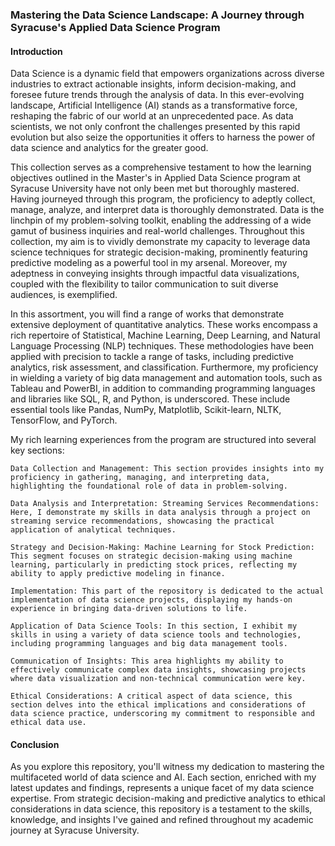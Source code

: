 ### Mastering the Data Science Landscape: A Journey through Syracuse's Applied Data Science Program

#### Introduction

Data Science is a dynamic field that empowers organizations across diverse industries to extract actionable insights, inform decision-making, and foresee future trends through the analysis of data. In this ever-evolving landscape, Artificial Intelligence (AI) stands as a transformative force, reshaping the fabric of our world at an unprecedented pace. As data scientists, we not only confront the challenges presented by this rapid evolution but also seize the opportunities it offers to harness the power of data science and analytics for the greater good.

This collection serves as a comprehensive testament to how the learning objectives outlined in the Master's in Applied Data Science program at Syracuse University have not only been met but thoroughly mastered. Having journeyed through this program, the proficiency to adeptly collect, manage, analyze, and interpret data is thoroughly demonstrated. Data is the linchpin of my problem-solving toolkit, enabling the addressing of a wide gamut of business inquiries and real-world challenges. Throughout this collection, my aim is to vividly demonstrate my capacity to leverage data science techniques for strategic decision-making, prominently featuring predictive modeling as a powerful tool in my arsenal. Moreover, my adeptness in conveying insights through impactful data visualizations, coupled with the flexibility to tailor communication to suit diverse audiences, is exemplified.

In this assortment, you will find a range of works that demonstrate extensive deployment of quantitative analytics. These works encompass a rich repertoire of Statistical, Machine Learning, Deep Learning, and Natural Language Processing (NLP) techniques. These methodologies have been applied with precision to tackle a range of tasks, including predictive analytics, risk assessment, and classification. Furthermore, my proficiency in wielding a variety of big data management and automation tools, such as Tableau and PowerBI, in addition to commanding programming languages and libraries like SQL, R, and Python, is underscored. These include essential tools like Pandas, NumPy, Matplotlib, Scikit-learn, NLTK, TensorFlow, and PyTorch.

My rich learning experiences from the program are structured into several key sections:

    Data Collection and Management: This section provides insights into my proficiency in gathering, managing, and interpreting data, highlighting the foundational role of data in problem-solving.

    Data Analysis and Interpretation: Streaming Services Recommendations: Here, I demonstrate my skills in data analysis through a project on streaming service recommendations, showcasing the practical application of analytical techniques.

    Strategy and Decision-Making: Machine Learning for Stock Prediction: This segment focuses on strategic decision-making using machine learning, particularly in predicting stock prices, reflecting my ability to apply predictive modeling in finance.

    Implementation: This part of the repository is dedicated to the actual implementation of data science projects, displaying my hands-on experience in bringing data-driven solutions to life.

    Application of Data Science Tools: In this section, I exhibit my skills in using a variety of data science tools and technologies, including programming languages and big data management tools.

    Communication of Insights: This area highlights my ability to effectively communicate complex data insights, showcasing projects where data visualization and non-technical communication were key.

    Ethical Considerations: A critical aspect of data science, this section delves into the ethical implications and considerations of data science practice, underscoring my commitment to responsible and ethical data use.

#### Conclusion

As you explore this repository, you'll witness my dedication to mastering the multifaceted world of data science and AI. Each section, enriched with my latest updates and findings, represents a unique facet of my data science expertise. From strategic decision-making and predictive analytics to ethical considerations in data science, this repository is a testament to the skills, knowledge, and insights I've gained and refined throughout my academic journey at Syracuse University.
